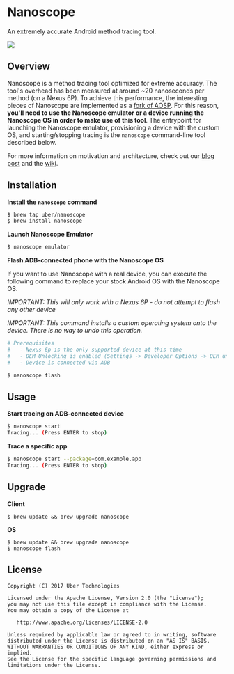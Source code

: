 # Nanoscope

An extremely accurate Android method tracing tool.

![](images/nanoscope.gif?raw=true)

## Overview

Nanoscope is a method tracing tool optimized for extreme accuracy. The tool's overhead has been measured at around ~20 nanoseconds per method (on a Nexus 6P). To achieve this performance, the interesting pieces of Nanoscope are implemented as a [fork of AOSP](https://github.com/uber/nanoscope-art). For this reason, **you'll need to use the Nanoscope emulator or a device running the Nanoscope OS in order to make use of this tool**. The entrypoint for launching the Nanoscope emulator, provisioning a device with the custom OS, and starting/stopping tracing is the `nanoscope` command-line tool described below.

For more information on motivation and architecture, check out our [blog post](https://eng.uber.com/nanoscope/) and the [wiki](https://github.com/uber/nanoscope/wiki).

## Installation

**Install the `nanoscope` command**

```bash
$ brew tap uber/nanoscope
$ brew install nanoscope
```

**Launch Nanoscope Emulator**

```bash
$ nanoscope emulator
```

**Flash ADB-connected phone with the Nanoscope OS**

If you want to use Nanoscope with a real device, you can execute the following command to replace your stock Android OS with the Nanoscope OS.

*IMPORTANT: This will only work with a Nexus 6P - do not attempt to flash any other device*

*IMPORTANT: This command installs a custom operating system onto the device. There is no way to undo this operation.*

```bash
# Prerequisites
#   - Nexus 6p is the only supported device at this time
#   - OEM Unlocking is enabled (Settings -> Developer Options -> OEM unlocking)
#   - Device is connected via ADB

$ nanoscope flash
```

## Usage

**Start tracing on ADB-connected device**
```bash
$ nanoscope start
Tracing... (Press ENTER to stop)
```

**Trace a specific app**
```bash
$ nanoscope start --package=com.example.app
Tracing... (Press ENTER to stop)
```

## Upgrade

**Client**
```
$ brew update && brew upgrade nanoscope
```

**OS**
```
$ brew update && brew upgrade nanoscope
$ nanoscope flash
```

## License

```
Copyright (C) 2017 Uber Technologies

Licensed under the Apache License, Version 2.0 (the "License");
you may not use this file except in compliance with the License.
You may obtain a copy of the License at

   http://www.apache.org/licenses/LICENSE-2.0

Unless required by applicable law or agreed to in writing, software
distributed under the License is distributed on an "AS IS" BASIS,
WITHOUT WARRANTIES OR CONDITIONS OF ANY KIND, either express or implied.
See the License for the specific language governing permissions and
limitations under the License.
```
